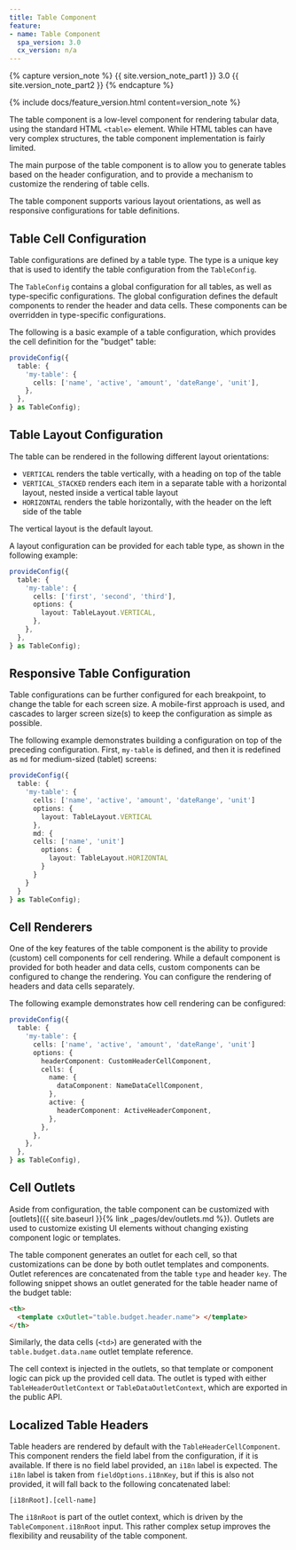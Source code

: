 ```yaml
---
title: Table Component
feature:
- name: Table Component
  spa_version: 3.0
  cx_version: n/a
---
```


{% capture version_note %}
{{ site.version_note_part1 }} 3.0 {{ site.version_note_part2 }}
{% endcapture %}

{% include docs/feature_version.html content=version_note %}

The table component is a low-level component for rendering tabular data, using the standard HTML `<table>` element. While HTML tables can have very complex structures, the table component implementation is fairly limited.

The main purpose of the table component is to allow you to generate tables based on the header configuration, and to provide a mechanism to customize the rendering of table cells.

The table component supports various layout orientations, as well as responsive configurations for table definitions.

## Table Cell Configuration

Table configurations are defined by a table type. The type is a unique key that is used to identify the table configuration from the `TableConfig`.

The `TableConfig` contains a global configuration for all tables, as well as type-specific configurations. The global configuration defines the default components to render the header and data cells. These components can be overridden in type-specific configurations.

The following is a basic example of a table configuration, which provides the cell definition for the "budget" table:

```ts
provideConfig({
  table: {
    'my-table': {
      cells: ['name', 'active', 'amount', 'dateRange', 'unit'],
    },
  },
} as TableConfig);
```

## Table Layout Configuration

The table can be rendered in the following different layout orientations:

- `VERTICAL` renders the table vertically, with a heading on top of the table
- `VERTICAL_STACKED` renders each item in a separate table with a horizontal layout, nested inside a vertical table layout
- `HORIZONTAL` renders the table horizontally, with the header on the left side of the table

The vertical layout is the default layout.

A layout configuration can be provided for each table type, as shown in the following example:

```ts
provideConfig({
  table: {
    'my-table': {
      cells: ['first', 'second', 'third'],
      options: {
        layout: TableLayout.VERTICAL,
      },
    },
  },
} as TableConfig);
```

## Responsive Table Configuration

Table configurations can be further configured for each breakpoint, to change the table for each screen size. A mobile-first approach is used, and cascades to larger screen size(s) to keep the configuration as simple as possible.

The following example demonstrates building a configuration on top of the preceding configuration. First, `my-table` is defined, and then it is redefined as `md` for medium-sized (tablet) screens:

```ts
provideConfig({
  table: {
    'my-table': {
      cells: ['name', 'active', 'amount', 'dateRange', 'unit']
      options: {
        layout: TableLayout.VERTICAL
      },
      md: {
      cells: ['name', 'unit']
        options: {
          layout: TableLayout.HORIZONTAL
        }
      }
    }
  }
} as TableConfig);
```

## Cell Renderers

One of the key features of the table component is the ability to provide (custom) cell components for cell rendering. While a default component is provided for both header and data cells, custom components can be configured to change the rendering. You can configure the rendering of headers and data cells separately.

The following example demonstrates how cell rendering can be configured:

```ts
provideConfig({
  table: {
    'my-table': {
      cells: ['name', 'active', 'amount', 'dateRange', 'unit']
      options: {
        headerComponent: CustomHeaderCellComponent,
        cells: {
          name: {
            dataComponent: NameDataCellComponent,
          },
          active: {
            headerComponent: ActiveHeaderComponent,
          },
        },
      },
    },
  },
} as TableConfig),
```

## Cell Outlets

Aside from configuration, the table component can be customized with [outlets]({{ site.baseurl }}{% link _pages/dev/outlets.md %}). Outlets are used to customize existing UI elements without changing existing component logic or templates.

The table component generates an outlet for each cell, so that customizations can be done by both outlet templates and components. Outlet references are concatenated from the table `type` and header `key`. The following snippet shows an outlet generated for the table header name of the budget table:

```html
<th>
  <template cxOutlet="table.budget.header.name"> </template>
</th>
```

Similarly, the data cells (`<td>`) are generated with the `table.budget.data.name` outlet template reference.

The cell context is injected in the outlets, so that template or component logic can pick up the provided cell data. The outlet is typed with either `TableHeaderOutletContext` or `TableDataOutletContext`, which are exported in the public API.

## Localized Table Headers

Table headers are rendered by default with the `TableHeaderCellComponent`. This component renders the field label from the configuration, if it is available. If there is no field label provided, an `i18n` label is expected. The `i18n` label is taken from `fieldOptions.i18nKey`, but if this is also not provided, it will fall back to the following concatenated label:

```text
[i18nRoot].[cell-name]
```

The `i18nRoot` is part of the outlet context, which is driven by the `TableComponent.i18nRoot` input. This rather complex setup improves the flexibility and reusability of the table component.
